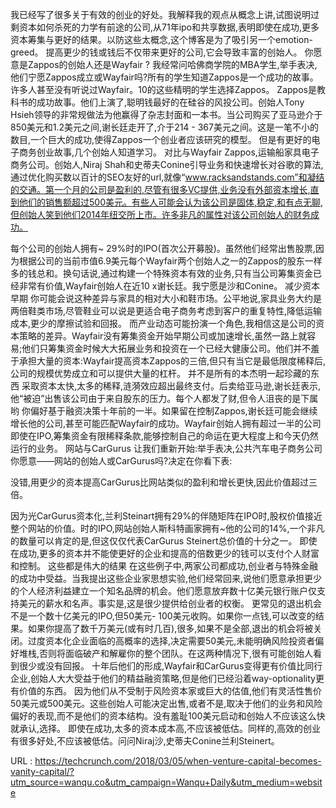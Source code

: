我已经写了很多关于有效的创业的好处。我解释我的观点从概念上讲,试图说明过剩资本如何杀死的力学有前途的公司,从71年ipo和共享数据,表明即使在成功,更多资本筹集与更好的结果。以防这些太概念,这个博客是为了吸引另一个emotion-greed。 
 提高更少的钱或钱后不仅带来更好的公司,它会导致丰富的创始人。 
 你愿意是Zappos的创始人还是Wayfair ? 
 我经常问哈佛商学院的MBA学生,举手表决,他们宁愿Zappos成立或Wayfair吗?所有的学生知道Zappos是一个成功的故事。许多人甚至没有听说过Wayfair。10的这些精明的学生选择Zappos。 
 Zappos是教科书的成功故事。他们上演了,聪明钱最好的在硅谷的风投公司。创始人Tony Hsieh领导的非常规做法为他赢得了杂志封面和一本书。当公司购买了亚马逊介于850美元和1.2美元之间,谢长廷走开了,介于214 - 367美元之间。这是一笔不小的数目,一个巨大的成功,使得Zappos一个创业者应该研究的模型。 
 但是有更好的电子商务创业故事,几个创始人知道学习。 
 对比与Wayfair Zappos,运输船家具电子商务公司。创始人,Niraj Shah和史蒂夫Conine引导业务和快速增长对谷歌的算法,通过优化购买数以百计的SEO友好的url,就像“www.racksandstands.com”和凝结的交通。第一个月的公司是盈利的,尽管有很多VC提供,业务没有外部资本增长,直到他们的销售额超过500美元。有些人可能会认为该公司是固体,稳定,和有点无聊,但创始人笑到他们2014年纽交所上市。许多非凡的属性对该公司创始人的财务成功。 
  
 每个公司的创始人拥有~ 29%时的IPO(首次公开募股)。虽然他们经常出售股票,因为根据公司的当前市值6.9美元每个Wayfair两个创始人之一的Zappos的股东一样多的钱总和。换句话说,通过构建一个特殊资本有效的业务,只有当公司筹集资金已经非常有价值,Wayfair创始人在近10 x谢长廷。我宁愿是沙和Conine。 
 减少资本早期 
 你可能会说这种差异与家具的相对大小和鞋市场。公平地说,家具业务大约是两倍鞋类市场,尽管鞋业可以说是更适合电子商务考虑到客户的重复特性,降低运输成本,更少的摩擦试验和回报。 
 而产业动态可能扮演一个角色,我相信这是公司的资本策略的差异。Wayfair没有筹集资金开始早期公司或加速增长,虽然一路上就容易;他们只筹集资金时候大大拓展业务和投资在一个已经大健康公司。他们并不羞于承担大量的资本:Wayfair提高资本Zappos的三倍,但只有当它是最低限度稀释后,公司的规模优势成立和可以提供大量的杠杆。 
 并不是所有的本杰明一起珍藏的东西 
 采取资本太快,太多的稀释,涟漪效应超出最终支付。后卖给亚马逊,谢长廷表示,他“被迫”出售该公司由于来自股东的压力。每个人都发了财,但令人沮丧的是下属哟 
 你偏好基于融资决策十年前的一半。如果留在控制Zappos,谢长廷可能会继续增长他的公司,甚至可能匹配Wayfair的成功。Wayfair创始人拥有超过一半的公司即使在IPO,筹集资金有限稀释条款,能够控制自己的命运在更大程度上和今天仍然运行的业务。 
 网站与CarGurus 
 让我们重新开始:举手表决,公共汽车电子商务公司你愿意——网站的创始人或CarGurus吗?决定在你看下表: 
  
 没错,用更少的资本提高CarGurus比网站类似的盈利和增长更快,因此价值超过三倍。 
  
 因为光CarGurus资本化,兰利Steinart拥有29%的伴随矩阵在IPO时,股权价值接近整个网站的价值。时的IPO,网站创始人斯科特画家拥有~他的公司的14%,一个非凡的数量可以肯定的是,但这仅仅代表CarGurus Steinert总价值的十分之一。 
 即使在成功,更多的资本并不能使更好的企业和提高的倍数更少的钱可以支付个人财富和控制。 
 这些都是伟大的结果 
 在这些例子中,两家公司都成功,创业者与特殊金融的成功中受益。当我提出这些企业家思想实验,他们经常回来,说他们愿意承担更少的个人经济利益建立一个知名品牌的机会。他们愿意放弃数十亿美元银行账户仅支持美元的薪水和名声。事实是,这是很少提供给创业者的权衡。 
 更常见的退出机会不是一个数十亿美元的IPO,但50美元- 100美元收购。如果你一点钱,可以改变的结果。如果你提高了数千万美元(或有时几百),很多,如果不是全部,退出的机会将被关闭。过度资本化企业面临的高概率的选择,决定需要50美元,未能明确风险投资者偏好堆栈,否则将面临破产和解雇你的整个团队。在这两种情况下,很有可能创始人看到很少或没有回报。 
 十年后他们的形成,Wayfair和CarGurus变得更有价值比同行企业,创始人大大受益于他们的精益融资策略,但是他们已经沿着way-optionality更有价值的东西。 
 因为他们从不受制于风险资本家或巨大的估值,他们有灵活性售价50美元或500美元。这些创始人可能决定出售,或者不是,取决于他们的业务和风险偏好的表现,而不是他们的资本结构。没有羞耻100美元启动和创始人不应该这么快就承认,选择。 
 即使在成功,太多的资本成本高,不应该被低估。同样的,高效的创业有很多好处,不应该被低估。问问Niraj沙,史蒂夫Conine兰利Steinert。 
  
   
  URL : https://techcrunch.com/2018/03/05/when-venture-capital-becomes-vanity-capital/?utm_source=wanqu.co&utm_campaign=Wanqu+Daily&utm_medium=website